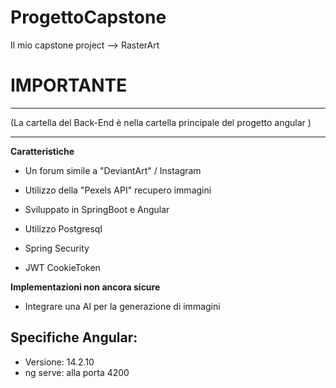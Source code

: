 # ProgettoCapstone

Il mio capstone project --> RasterArt

# IMPORTANTE

---

(La cartella del Back-End è nella cartella principale del progetto angular )

---

**Caratteristiche**

- Un forum simile a "DeviantArt" / Instagram

- Utilizzo della "Pexels API" recupero immagini

- Sviluppato in SpringBoot e Angular

- Utilizzo Postgresql

- Spring Security

- JWT CookieToken

**Implementazioni non ancora sicure**

- Integrare una AI per la generazione di immagini

## Specifiche Angular:

- Versione: 14.2.10
- ng serve: alla porta 4200
